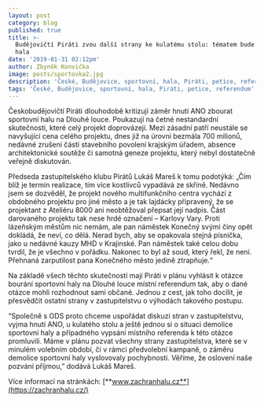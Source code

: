 ```yaml
---
layout: post
category: blog
published: true
title: >-
  Budějovičtí Piráti zvou další strany ke kulatému stolu: tématem bude sportovní
  hala
date: '2019-01-31 02:12pm'
author: Zbyněk Konvička
image: posts/sportovka2.jpg
description: 'České, Budějovice, sportovní, hala, Piráti, petice, referendum'
tags: 'České, Budějovice, sportovní, hala, Piráti, petice, referendum'
---
```

Českobudějovičtí Piráti dlouhodobě kritizují záměr hnutí ANO zbourat sportovní halu na Dlouhé louce. Poukazují na četné nestandardní skutečnosti, které celý projekt doprovázejí. Mezi zásadní patří neustále se navyšující cena celého projektu, dnes již na úrovni bezmála 700 milionů, nedávné zrušení části stavebního povolení krajským úřadem, absence architektonické soutěže či samotná geneze projektu, který nebyl dostatečně veřejně diskutován.

Předseda zastupitelského klubu Pirátů Lukáš Mareš k tomu podotýká: „Čím blíž je termín realizace, tím více kostlivců vypadává ze skříně. Nedávno jsem se dozvěděl, že projekt nového multifunkčního centra vychází z obdobného projektu pro jiné město a je tak lajdácky připravený, že se projektant z Ateliéru 8000 ani neobtěžoval přepsat její nadpis. Část darovaného projektu tak nese hrdé označení – Karlovy Vary. Proti lázeňským městům nic nemám, ale pan náměstek Konečný svými činy opět dokládá, že neví, co dělá. Nerad bych, aby se opakovala stejná písnička, jako u nedávné kauzy MHD v Krajinské. Pan náměstek také celou dobu tvrdil, že je všechno v pořádku. Nakonec to byl až soud, který řekl, že není. Přehnaná zarputilost pana Konečného město jedině ztrapňuje.“

Na základě všech těchto skutečností mají Piráti v plánu vyhlásit k otázce bourání sportovní haly na Dlouhé louce místní referendum tak, aby o dané otázce mohli rozhodnout sami občané. Jednou z cest, jak toho docílit, je přesvědčit ostatní strany v zastupitelstvu o výhodách takového postupu.

“Společně s ODS proto chceme uspořádat diskuzi stran v zastupitelstvu, vyjma hnutí ANO, u kulatého stolu a ještě jednou si o situaci demolice sportovní haly a případného vypsání místního referenda k této otázce promluvili. Máme v plánu pozvat všechny strany zastupitelstva, které se v minulém volebním období, či v rámci předvolební kampaně, o záměru demolice sportovní haly vyslovovaly pochybnosti. Věříme, že oslovení naše pozvání přijmou,” dodává Lukáš Mareš.

Více informací na stránkách: [**www.zachranhalu.cz**](https://zachranhalu.cz/)
